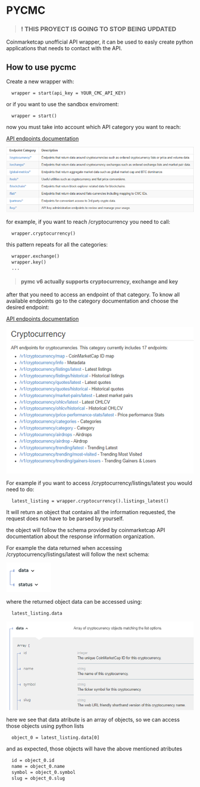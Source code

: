 # PYCMC

> ### ! THIS PROYECT IS GOING TO STOP BEING UPDATED

Coinmarketcap unofficial API wrapper, it can be used to easly create python applications that needs to contact with the API.

## How to use pycmc

Create a new wrapper with:

```
  wrapper = start(api_key = YOUR_CMC_API_KEY)
```
or if you want to use the sandbox enviroment:

```
  wrapper = start()
```

now you must take into account which API category you want to reach:

[API endpoints documentation](https://coinmarketcap.com/api/documentation/v1/#section/Endpoint-Overview)

![CMC API categories](/docs/cmcEndpoints.PNG)

for example, if you want to reach /cryptocurrency you need to call:

```
  wrapper.cryptocurrency()
```
this pattern repeats for all the categories:

```
  wrapper.exchange()
  wrapper.key()
  ...
```
>#### pymc v6 actually supports cryptocurrency, exchange and key

after that you need to access an endpoint of that category. To know all available endpoints go to the category documentation and choose the desired endpoint:

[API endpoints documentation](https://coinmarketcap.com/api/documentation/v1/#section/Endpoint-Overview)

![CMC API endpoints](/docs/cryptocurrenciesEndpoints.PNG)

For example if you want to access /cryptocurrency/listings/latest you would need to do:

```
  latest_listing = wrapper.cryptocurrency().listings_latest()
```

It will return an object that contains all the information requested, the request does not have to be parsed by yourself.

the object will follow the schema provided by coinmarketcap API documentation about the response information organization.

For example the data returned when accessing /cryptocurrency/listings/latest will follow the next schema:

![schema 1](/docs/schema1.PNG)

where the returned object data can be accessed using:

```
  latest_listing.data
```

![schema 2](/docs/schema2.PNG)

here we see that data atribute is an array of objects, so we can access those objects using python lists

```
  object_0 = latest_listing.data[0]
```

and as expected, those objects will have the above mentioned atributes

```
  id = object_0.id
  name = object_0.name
  symbol = object_0.symbol
  slug = object_0.slug
```
